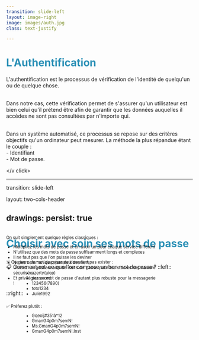 ```yaml
---
transition: slide-left
layout: image-right
image: images/auth.jpg
class: text-justify

---
```


# L'Authentification

<span v-mark.blue="1">L'authentification est le processus de vérification de l'identité de quelqu'un ou de quelque chose.</span>

<br>
<div v-click="1">Dans notre cas, cette vérification permet de 
s'assurer qu'un utilisateur est bien celui qu'il prétend être
afin de garantir que les données auquelles il accèdes ne sont pas consultées par n'importe qui.
</div>
<br>

<v v-click="2">Dans un système automatisé, ce processus se repose
sur des critères objectifs qu'un ordinateur peut mesurer.
La méthode la plus répandue étant le couple : 
<br>
<span v-mark.circle.blue="3">- Identifiant </span>
<br>
<span v-mark.circle.blue="3">- Mot de passe.</span>

</v click>


<style>
h1 {
  color: #2B90B6;
}
</style>
<!--
-->

---
transition: slide-left

layout: two-cols-header

drawings:
  persist: true
---

# Choisir avec soin ses mots de passe

<br>
📋 Comment est-ce que l'on compose un bon mot de passe ?
::left::
<div class="left">
On suit simplement quelque règles classiques :
<ul style="list-style-type: disc">
  <li>Multipliez les mots de passe et en avoir un pour chaque service différent</li>
  <li>N'utilisez que des mots de passe suffisamment longs et complexes</li>
  <li>Il ne faut pas que l'on puisse les deviner</li>
  <li>Ne les communiquez jamais à des tiers</li>
  <li>Utilisez un gestionnaire de mots de passe pour les stocker de manière sécurisée</li>
  <li>Et privilégiez un mot de passe d'autant plus robuste pour la messagerie !</li>
</ul>
</div>
::right::
<div class="right1"><v v-click="1">
☠️ Ce genre de mot de passe ne devraient pas exister :
<ul class="mdp" style="list-style-type: disc">
  <li>azerty(uiop)</li>
  <li>password</li>
  <li>123456(7890)</li>
  <li>toto1234</li>
  <li>Julie1992</li>
</ul>
</v v-click></div>

<div class="right"><v v-click="2">
✅ Préferez plutôt : 
<ul class="mdp" style="list-style-type: disc">
  <li>Gqeoij#351à*12</li>
  <li><span v-mark.blue="1">GmanG4p0m7semN!</span></li>
  <li><span v-mark.blue="1">Ms.</span>GmanG4p0m7semN!</li>
  <li>GmanG4p0m7semN!<span v-mark.blue="1">.Inst</span></li>
</ul>
</v v-click>
</div>

<style>

h1 {
  color: #2B90B6;
}
.left{
  margin-top: -100px;
  width: 80%;
  font-size: 80%;
  text-align: justify;
}
.right{
  margin-top: 20px;
  width: 80%;
  font-size: 80%;
  text-align: justify;
}
.right1{
  margin-top: -100px;
  width: 80%;
  font-size: 80%;
  text-align: justify;
}
.mdp{
  margin-left: 50px;
}
</style>